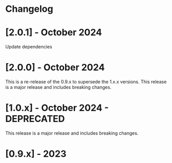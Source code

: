 # Changelog

# [2.0.1] - October 2024
Update dependencies

# [2.0.0] - October 2024
This is a re-release of the 0.9.x to supersede the 1.x.x versions. This release is a major release and includes breaking changes.

# [1.0.x] - October 2024 - DEPRECATED
This release is a major release and includes breaking changes.

# [0.9.x] - 2023
